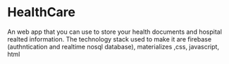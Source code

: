 # HealthCare
An web app that you can use to store your health documents and hospital realted information. The technology stack used to make it are firebase (authntication and realtime nosql database), materializes ,css, javascript, html
